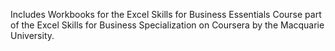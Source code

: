 Includes Workbooks for the Excel Skills for Business Essentials Course part of the Excel Skills for Business  Specialization on Coursera by the Macquarie University.